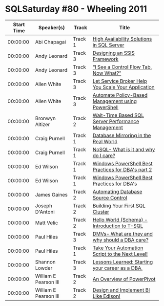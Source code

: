# SQLSaturday #80 - Wheeling 2011
Start Time|Speaker(s)|Track|Title
---|---|---|---
00:00:00|Abi Chapagai|Track 1|[High Availability Solutions in SQL Server](28449.md)
00:00:00|Andy Leonard|Track 3|[Designing an SSIS Framework ](28683.md)
00:00:00|Andy Leonard|Track 3|[“I See a Control Flow Tab. Now What?” ](28684.md)
00:00:00|Allen White|Track 3|[Let Service Broker Help You Scale Your Application](28935.md)
00:00:00|Allen White|Track 3|[Automate Policy-Based Management using PowerShell](28936.md)
00:00:00|Bronwyn Altizer|Track 2|[Wait-Time Based SQL Server Performance Management](29294.md)
00:00:00|Craig Purnell|Track 1|[Database Mirroring in the Real World](29651.md)
00:00:00|Craig Purnell|Track 1|[NoSQL- What is it and why do I care? ](29652.md)
00:00:00|Ed Wilson|Track 1|[Windows PowerShell Best Practices for DBA's part 2](30040.md)
00:00:00|Ed Wilson|Track 1|[Windows PowerShell Best Practices for DBA's](30042.md)
00:00:00|James Gaines|Track 2|[Automating Database Source Control](30414.md)
00:00:00|Joseph D'Antoni|Track 2|[Building Your First SQL Cluster](30639.md)
00:00:00|Matt Velic|Track 2|[Hello World (Schema) - Introduction to T-SQL](31629.md)
00:00:00|Paul Hiles|Track 3|[DMVs- What are they and why should a DBA care?](32209.md)
00:00:00|Paul Hiles|Track 1|[Take Your Automation Script to the Next Level! ](32211.md)
00:00:00|Shannon Lowder|Track 3|[Lessons Learned: Starting your career as a DBA.](32956.md)
00:00:00|William E Pearson III|Track 2|[An Overview of PowerPivot ](34165.md)
00:00:00|William E Pearson III|Track 2|[Design and Implement BI Like Edison!](34171.md)
